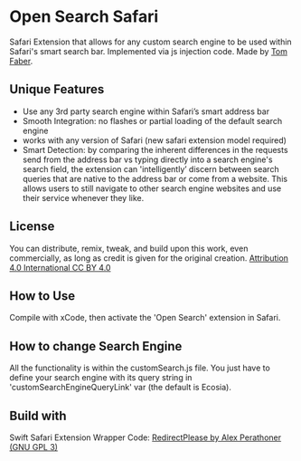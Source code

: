 # Open Search Safari
Safari Extension that allows for any custom search engine to be used within Safari's smart search bar. Implemented via js injection code. Made by [Tom Faber](https://TomFaber.id).

## Unique Features
- Use any 3rd party search engine within Safari’s smart address bar
- Smooth Integration: no flashes or partial loading of the default search engine
- works with any version of Safari (new safari extension model required)
- Smart Detection: by comparing the inherent differences in the requests send from the address bar vs typing directly into a search engine's search field, the extension can 'intelligently’ discern between search queries that are native to the address bar or come from a website. This allows users to still navigate to other search engine websites and use their service whenever they like.

## License
You can distribute, remix, tweak, and build upon this work,
even commercially, as long as credit is given for the original creation.
[Attribution 4.0 International CC BY 4.0](https://creativecommons.org/licenses/by/4.0/)

## How to Use
Compile with xCode, then activate the 'Open Search' extension in Safari.

## How to change Search Engine
All the functionality is within the customSearch.js file. You just have to define your search engine with its query string in 'customSearchEngineQueryLink' var (the default is Ecosia).

## Build with
Swift Safari Extension Wrapper Code:
[RedirectPlease by Alex Perathoner (GNU GPL 3)](https://github.com/AlexPerathoner/RedirectPlease)
